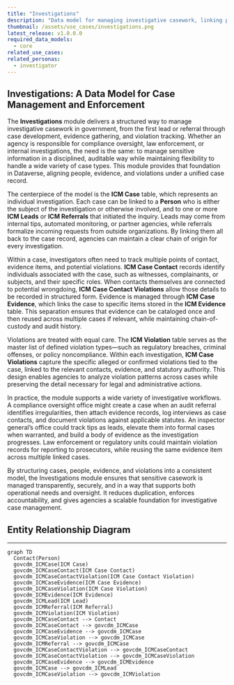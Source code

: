 ```yaml
---
title: "Investigations"
description: "Data model for managing investigative casework, linking people, evidence, and violations to support flexible investigative case management."
thumbnail: /assets/use_cases/investigations.png
latest_release: v1.0.0.0
required_data_models:
  - core
related_use_cases:
related_personas:
  - investigator
---
```


## Investigations: A Data Model for Case Management and Enforcement

The **Investigations** module delivers a structured way to manage investigative casework in government, from the first lead or referral through case development, evidence gathering, and violation tracking. Whether an agency is responsible for compliance oversight, law enforcement, or internal investigations, the need is the same: to manage sensitive information in a disciplined, auditable way while maintaining flexibility to handle a wide variety of case types. This module provides that foundation in Dataverse, aligning people, evidence, and violations under a unified case record.

The centerpiece of the model is the **ICM Case** table, which represents an individual investigation. Each case can be linked to a **Person** who is either the subject of the investigation or otherwise involved, and to one or more **ICM Leads** or **ICM Referrals** that initiated the inquiry. Leads may come from internal tips, automated monitoring, or partner agencies, while referrals formalize incoming requests from outside organizations. By linking them all back to the case record, agencies can maintain a clear chain of origin for every investigation.

Within a case, investigators often need to track multiple points of contact, evidence items, and potential violations. **ICM Case Contact** records identify individuals associated with the case, such as witnesses, complainants, or subjects, and their specific roles. When contacts themselves are connected to potential wrongdoing, **ICM Case Contact Violations** allow those details to be recorded in structured form. Evidence is managed through **ICM Case Evidence**, which links the case to specific items stored in the **ICM Evidence** table. This separation ensures that evidence can be cataloged once and then reused across multiple cases if relevant, while maintaining chain-of-custody and audit history.

Violations are treated with equal care. The **ICM Violation** table serves as the master list of defined violation types—such as regulatory breaches, criminal offenses, or policy noncompliance. Within each investigation, **ICM Case Violations** capture the specific alleged or confirmed violations tied to the case, linked to the relevant contacts, evidence, and statutory authority. This design enables agencies to analyze violation patterns across cases while preserving the detail necessary for legal and administrative actions.

In practice, the module supports a wide variety of investigative workflows. A compliance oversight office might create a case when an audit referral identifies irregularities, then attach evidence records, log interviews as case contacts, and document violations against applicable statutes. An inspector general’s office could track tips as leads, elevate them into formal cases when warranted, and build a body of evidence as the investigation progresses. Law enforcement or regulatory units could maintain violation records for reporting to prosecutors, while reusing the same evidence item across multiple linked cases.

By structuring cases, people, evidence, and violations into a consistent model, the Investigations module ensures that sensitive casework is managed transparently, securely, and in a way that supports both operational needs and oversight. It reduces duplication, enforces accountability, and gives agencies a scalable foundation for investigative case management.

## Entity Relationship Diagram
---

```mermaid
graph TD
  Contact(Person)
  govcdm_ICMCase(ICM Case)
  govcdm_ICMCaseContact(ICM Case Contact)
  govcdm_ICMCaseContactViolation(ICM Case Contact Violation)
  govcdm_ICMCaseEvidence(ICM Case Evidence)
  govcdm_ICMCaseViolation(ICM Case Violation)
  govcdm_ICMEvidence(ICM Evidence)
  govcdm_ICMLead(ICM Lead)
  govcdm_ICMReferral(ICM Referral)
  govcdm_ICMViolation(ICM Violation)
  govcdm_ICMCaseContact --> Contact
  govcdm_ICMCaseContact --> govcdm_ICMCase
  govcdm_ICMCaseEvidence --> govcdm_ICMCase
  govcdm_ICMCaseViolation --> govcdm_ICMCase
  govcdm_ICMReferral --> govcdm_ICMCase
  govcdm_ICMCaseContactViolation --> govcdm_ICMCaseContact
  govcdm_ICMCaseContactViolation --> govcdm_ICMCaseViolation
  govcdm_ICMCaseEvidence --> govcdm_ICMEvidence
  govcdm_ICMCase --> govcdm_ICMLead
  govcdm_ICMCaseViolation --> govcdm_ICMViolation

```
